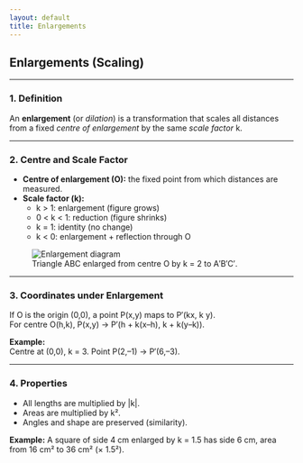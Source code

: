 ```yaml
---
layout: default
title: Enlargements
---
```


<div>
  <h2>Enlargements (Scaling)</h2>

  <hr>

  <h3>1. Definition</h3>
  <p>An <strong>enlargement</strong> (or <em>dilation</em>) is a transformation that scales all distances from a fixed <em>centre of enlargement</em> by the same <em>scale factor</em> k.</p>

  <hr>

  <h3>2. Centre and Scale Factor</h3>
  <ul>
    <li><strong>Centre of enlargement (O):</strong> the fixed point from which distances are measured.</li>
    <li><strong>Scale factor (k):</strong>  
      <ul>
        <li>k > 1: enlargement (figure grows)</li>
        <li>0 < k < 1: reduction (figure shrinks)</li>
        <li>k = 1: identity (no change)</li>
        <li>k < 0: enlargement + reflection through O</li>
      </ul>
    </li>
  </ul>

  <figure>
    <img src="{{ '/assets/images/enlargement.svg' | relative_url }}" alt="Enlargement diagram">
    <figcaption>Triangle ABC enlarged from centre O by k = 2 to A′B′C′.</figcaption>
  </figure>

  <hr>

  <h3>3. Coordinates under Enlargement</h3>
  <p>If O is the origin (0,0), a point P(x,y) maps to P′(kx, k y). <br>
     For centre O(h,k), P(x,y) → P′(h + k(x–h),  k + k(y–k)).</p>
  <p><strong>Example:</strong><br>
     Centre at (0,0), k = 3. Point P(2,–1) → P′(6,–3).</p>

  <hr>

  <h3>4. Properties</h3>
  <ul>
    <li>All lengths are multiplied by |k|.</li>
    <li>Areas are multiplied by k².</li>
    <li>Angles and shape are preserved (similarity).</li>
  </ul>
  <p><strong>Example:</strong> A square of side 4 cm enlarged by k = 1.5 has side 6 cm, area from 16 cm² to 36 cm² (× 1.5²).</p>
</div>
